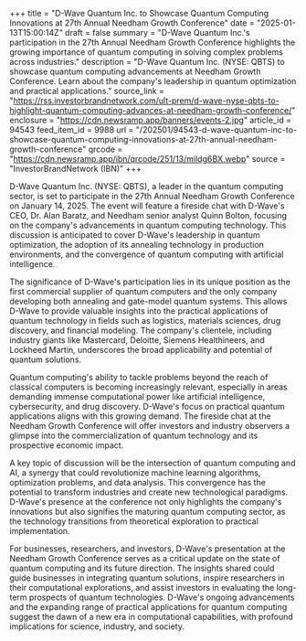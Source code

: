 +++
title = "D-Wave Quantum Inc. to Showcase Quantum Computing Innovations at 27th Annual Needham Growth Conference"
date = "2025-01-13T15:00:14Z"
draft = false
summary = "D-Wave Quantum Inc.'s participation in the 27th Annual Needham Growth Conference highlights the growing importance of quantum computing in solving complex problems across industries."
description = "D-Wave Quantum Inc. (NYSE: QBTS) to showcase quantum computing advancements at Needham Growth Conference. Learn about the company's leadership in quantum optimization and practical applications."
source_link = "https://rss.investorbrandnetwork.com/ult-prem/d-wave-nyse-qbts-to-highlight-quantum-computing-advances-at-needham-growth-conference/"
enclosure = "https://cdn.newsramp.app/banners/events-2.jpg"
article_id = 94543
feed_item_id = 9988
url = "/202501/94543-d-wave-quantum-inc-to-showcase-quantum-computing-innovations-at-27th-annual-needham-growth-conference"
qrcode = "https://cdn.newsramp.app/ibn/qrcode/251/13/mildg6BX.webp"
source = "InvestorBrandNetwork (IBN)"
+++

<p>D-Wave Quantum Inc. (NYSE: QBTS), a leader in the quantum computing sector, is set to participate in the 27th Annual Needham Growth Conference on January 14, 2025. The event will feature a fireside chat with D-Wave's CEO, Dr. Alan Baratz, and Needham senior analyst Quinn Bolton, focusing on the company's advancements in quantum computing technology. This discussion is anticipated to cover D-Wave's leadership in quantum optimization, the adoption of its annealing technology in production environments, and the convergence of quantum computing with artificial intelligence.</p><p>The significance of D-Wave's participation lies in its unique position as the first commercial supplier of quantum computers and the only company developing both annealing and gate-model quantum systems. This allows D-Wave to provide valuable insights into the practical applications of quantum technology in fields such as logistics, materials sciences, drug discovery, and financial modeling. The company's clientele, including industry giants like Mastercard, Deloitte, Siemens Healthineers, and Lockheed Martin, underscores the broad applicability and potential of quantum solutions.</p><p>Quantum computing's ability to tackle problems beyond the reach of classical computers is becoming increasingly relevant, especially in areas demanding immense computational power like artificial intelligence, cybersecurity, and drug discovery. D-Wave's focus on practical quantum applications aligns with this growing demand. The fireside chat at the Needham Growth Conference will offer investors and industry observers a glimpse into the commercialization of quantum technology and its prospective economic impact.</p><p>A key topic of discussion will be the intersection of quantum computing and AI, a synergy that could revolutionize machine learning algorithms, optimization problems, and data analysis. This convergence has the potential to transform industries and create new technological paradigms. D-Wave's presence at the conference not only highlights the company's innovations but also signifies the maturing quantum computing sector, as the technology transitions from theoretical exploration to practical implementation.</p><p>For businesses, researchers, and investors, D-Wave's presentation at the Needham Growth Conference serves as a critical update on the state of quantum computing and its future direction. The insights shared could guide businesses in integrating quantum solutions, inspire researchers in their computational explorations, and assist investors in evaluating the long-term prospects of quantum technologies. D-Wave's ongoing advancements and the expanding range of practical applications for quantum computing suggest the dawn of a new era in computational capabilities, with profound implications for science, industry, and society.</p>